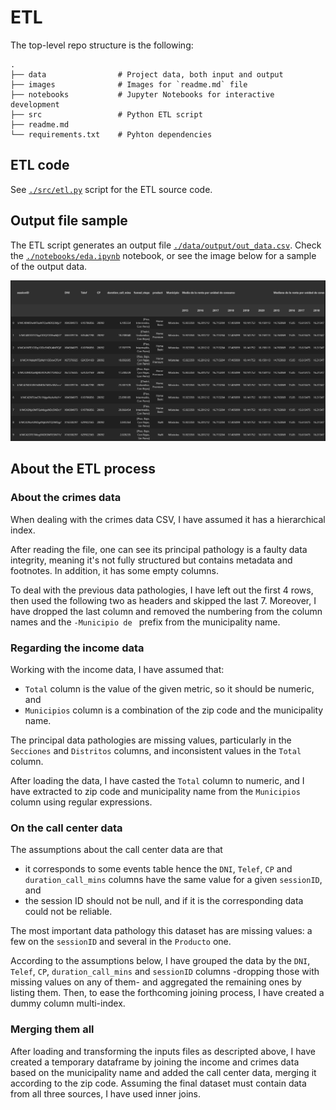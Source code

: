 # ETL
The top-level repo structure is the following:
```
.
├── data                # Project data, both input and output
├── images              # Images for `readme.md` file
├── notebooks           # Jupyter Notebooks for interactive development  
├── src                 # Python ETL script
├── readme.md                  
└── requirements.txt    # Pyhton dependencies
```
## ETL code
See [`./src/etl.py`](./src/etl.py) script for the ETL source code.

## Output file sample
The ETL script generates an output file [`./data/output/out_data.csv`](./data/output/out_data.csv). Check the [`./notebooks/eda.ipynb`](./notebooks/eda.ipynb) notebook, or see the image below for a sample of the output data.

![output file sample](./images/output_sample.png)

## About the ETL process

### About the crimes data
When dealing with the crimes data CSV, I have assumed it has a hierarchical index.

After reading the file, one can see its principal pathology is a faulty data integrity, meaning it's not fully structured but contains metadata and footnotes. In addition, it has some empty columns.

To deal with the previous data pathologies, I have left out the first 4 rows, then used the following two as headers and skipped the last 7. Moreover, I have dropped the last column and removed the numbering from the column names and the `-Municipio de ` prefix from the municipality name.

### Regarding the income data
Working with the income data, I have assumed that:
- `Total` column is the value of the given metric, so it should be numeric, and
- `Municipios` column is a combination of the zip code and the municipality name.

The principal data pathologies are missing values, particularly in the `Secciones` and `Distritos` columns, and inconsistent values in the `Total` column.

After loading the data, I have casted the `Total` column to numeric, and I have extracted to zip code and municipality name from the `Municipios` column using regular expressions.

### On the call center data
The assumptions about the call center data are that
- it corresponds to some events table hence the `DNI`, `Telef`, `CP` and `duration_call_mins` columns have the same value for a given `sessionID`, and 
- the session ID should not be null, and if it is the corresponding data could not be reliable.

The most important data pathology this dataset has are missing values: a few on the `sessionID` and several in the `Producto` one.

According to the assumptions below, I have grouped the data by the `DNI`, `Telef`, `CP`, `duration_call_mins` and `sessionID` columns -dropping those with missing values on any of them- and aggregated the remaining ones by listing them. Then, to ease the forthcoming joining process, I have created a dummy column multi-index.

### Merging them all
After loading and transforming the inputs files as descripted above, I have created a temporary dataframe by joining the income and crimes data based on the municipality name and added the call center data, merging it according to the zip code. Assuming the final dataset must contain data from all three sources, I have used inner joins.


